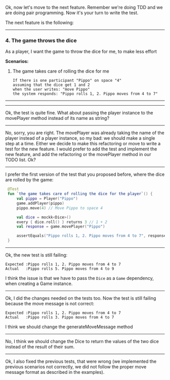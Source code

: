 Ok, now let's move to the next feature.
Remember we're doing TDD and we are doing pair programming.
Now it's your turn to write the test.

The next feature is the following:

---
### 4. The game throws the dice
As a player, I want the game to throw the dice for me, to make less effort

**Scenarios:**
1. The game takes care of rolling the dice for me
   ```cucumber
   If there is one participant "Pippo" on space "4"
   assuming that the dice get 1 and 2
   when the user writes: "move Pippo"
   the system responds: "Pippo rolls 1, 2. Pippo moves from 4 to 7"
   ```
---

---
Ok, the test is quite fine. What about passing the player instance to the movePlayer method instead of its name as string?

---
No, sorry, you are right. The movePlayer was already taking the name of the player instead of a player instance, so my bad: we should make a single step at a time. Either we decide to make this refactoring or move to write a test for the new feature. I would prefer to add the test and implement the new feature, and add the refactoring or the movePlayer method in our TODO list. Ok?

---
I prefer the first version of the test that you proposed before, where the dice are rolled by the game:

```kotlin
 @Test
 fun `the game takes care of rolling the dice for the player`() {
     val pippo = Player("Pippo")
     game.addPlayer(pippo)
     pippo.move(4) // Move Pippo to space 4

     val dice = mockk<Dice>()
     every { dice.roll() } returns 3 // 1 + 2
     val response = game.movePlayer("Pippo")

     assertEquals("Pippo rolls 1, 2. Pippo moves from 4 to 7", response)
 }
```

---
Ok, the new test is still failing:
```
Expected :Pippo rolls 1, 2. Pippo moves from 4 to 7
Actual   :Pippo rolls 5. Pippo moves from 4 to 9
```
I think the issue is that we have to pass the `Dice` as a `Game` dependency, when creating a Game instance.

---
Ok, I did the changes needed on the tests too.
Now the test is still failing because the move message is not correct:
```
Expected :Pippo rolls 1, 2. Pippo moves from 4 to 7
Actual   :Pippo rolls 3. Pippo moves from 4 to 7
```
I think we should change the generateMoveMessage method

---
No, I think we should change the Dice to return the values of the two dice instead of the result of their sum.

---
Ok, I also fixed the previous tests, that were wrong (we implemented the previous scenarios not correctly, we did not follow the proper move message format as described in the examples).

